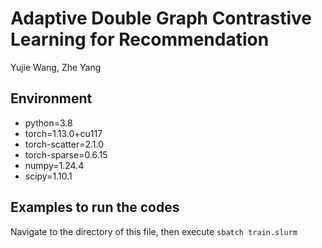 # Adaptive Double Graph Contrastive Learning for Recommendation
Yujie Wang, Zhe Yang
## Environment

- python=3.8
- torch=1.13.0+cu117 
- torch-scatter=2.1.0
- torch-sparse=0.6.15
- numpy=1.24.4
- scipy=1.10.1  

## Examples to run the codes

Navigate to the directory of this file, then execute `sbatch train.slurm`
